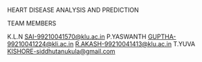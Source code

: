 HEART DISEASE ANALYSIS AND PREDICTION


TEAM MEMBERS

K.L.N SAI-99210041570@klu.ac.in
P.YASWANTH GUPTHA-99210041224@kli.ac.in
R.AKASH-99210041413@klu.ac.in
T.YUVA KISHORE-siddhutanukula@gmail.com
